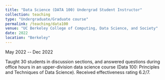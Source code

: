 ```yaml
---
title: "Data Science (DATA 100) Undergrad Student Instructor"
collection: teaching
type: "Undergraduate/Graduate course"
permalink: /teaching/data100
venue: "UC Berkeley College of Computing, Data Science, and Society"
date: 2022
location: "Berkeley"
---
```

May 2022 -- Dec 2022

Taught 30 students in discussion sections, and answered questions during office hours in an upper-division data science course (Data 100: Principles and Techniques of Data Science). Received effectiveness rating 6.2/7.

